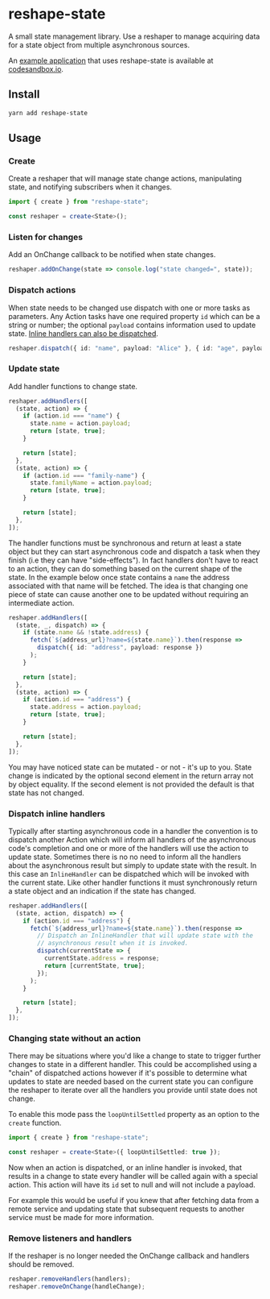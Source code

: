# reshape-state

A small state management library. Use a reshaper to manage acquiring data for a
state object from multiple asynchronous sources.

An [example
application](https://codesandbox.io/s/reshape-state-0617h?file=/src/swapi/character-reshaper.ts)
that uses reshape-state is available at
[codesandbox.io](https://codesandbox.io/s/reshape-state-0617h?file=/src/swapi/character-reshaper.ts).

## Install

```bash
yarn add reshape-state
```

## Usage

### Create

Create a reshaper that will manage state change actions, manipulating state, and
notifying subscribers when it changes.

```ts
import { create } from "reshape-state";

const reshaper = create<State>();
```

### Listen for changes

Add an OnChange callback to be notified when state changes.

```ts
reshaper.addOnChange(state => console.log("state changed=", state));
```

### Dispatch actions

When state needs to be changed use dispatch with one or more tasks as
parameters. Any Action tasks have one required property `id` which can be a
string or number; the optional `payload` contains information used to update
state. [Inline handlers can also be dispatched](#dispatch-inline-handlers).

```ts
reshaper.dispatch({ id: "name", payload: "Alice" }, { id: "age", payload: 30 });
```

### Update state

Add handler functions to change state.

```ts
reshaper.addHandlers([
  (state, action) => {
    if (action.id === "name") {
      state.name = action.payload;
      return [state, true];
    }

    return [state];
  },
  (state, action) => {
    if (action.id === "family-name") {
      state.familyName = action.payload;
      return [state, true];
    }

    return [state];
  },
]);
```

The handler functions must be synchronous and return at least a state object but
they can start asynchronous code and dispatch a task when they finish (i.e they
can have "side-effects"). In fact handlers don't have to react to an action,
they can do something based on the current shape of the state. In the example
below once state contains a `name` the address associated with that name will be
fetched. The idea is that changing one piece of state can cause another one to
be updated without requiring an intermediate action.

```ts
reshaper.addHandlers([
  (state, _, dispatch) => {
    if (state.name && !state.address) {
      fetch(`${address_url}?name=${state.name}`).then(response =>
        dispatch({ id: "address", payload: response })
      );
    }

    return [state];
  },
  (state, action) => {
    if (action.id === "address") {
      state.address = action.payload;
      return [state, true];
    }

    return [state];
  },
]);
```

You may have noticed state can be mutated - or not - it's up to you. State
change is indicated by the optional second element in the return array not by
object equality. If the second element is not provided the default is that state
has not changed.

### Dispatch inline handlers

Typically after starting asynchronous code in a handler the convention is to
dispatch another Action which will inform all handlers of the asynchronous
code's completion and one or more of the handlers will use the action to update
state. Sometimes there is no no need to inform all the handlers about the
asynchronous result but simply to update state with the result. In this case an
`InlineHandler` can be dispatched which will be invoked with the current state.
Like other handler functions it must synchronously return a state object and an
indication if the state has changed.

```ts
reshaper.addHandlers([
  (state, action, dispatch) => {
    if (action.id === "address") {
      fetch(`${address_url}?name=${state.name}`).then(response =>
        // Dispatch an InlineHandler that will update state with the
        // asynchronous result when it is invoked.
        dispatch(currentState => {
          currentState.address = response;
          return [currentState, true];
        });
      );
    }

    return [state];
  },
]);
```

### Changing state without an action

There may be situations where you'd like a change to state to trigger further
changes to state in a different handler. This could be accomplished using a
"chain" of dispatched actions however if it's possible to determine what updates
to state are needed based on the current state you can configure the reshaper to
iterate over all the handlers you provide until state does not change.

To enable this mode pass the `loopUntilSettled` property as an option to the
`create` function.

```ts
import { create } from "reshape-state";

const reshaper = create<State>({ loopUntilSettled: true });
```

Now when an action is dispatched, or an inline handler is invoked, that results
in a change to state every handler will be called again with a special action.
This action will have its `id` set to null and will not include a payload.

For example this would be useful if you knew that after fetching data from a
remote service and updating state that subsequent requests to another service
must be made for more information.

### Remove listeners and handlers

If the reshaper is no longer needed the OnChange callback and handlers should be
removed.

```ts
reshaper.removeHandlers(handlers);
reshaper.removeOnChange(handleChange);
```
